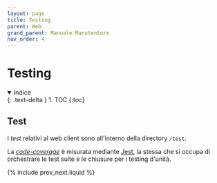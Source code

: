 ```yaml
---
layout: page
title: Testing
parent: Web
grand_parent: Manuale Manutentore
nav_order: 4
---
```


# Testing

<details open markdown="block">
  <summary>
    Indice
  </summary>
  {: .text-delta }
1. TOC
{:toc}
</details>


## Test

I _test_ relativi al web client sono all'interno della directory `/test`.

La [_code-coverage_](/glossario#code-coverage) è misurata mediante [Jest](/manutentore/web/tecnologie#jest), la stessa che si occupa di orchestrare le test suite e le chiusure per i testing d'unità.

{% include prev_next.liquid %}
